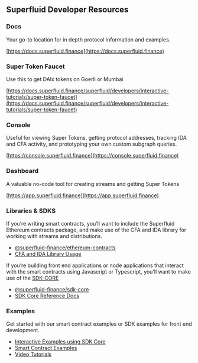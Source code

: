 ## Superfluid Developer Resources

### Docs

Your go-to location for in depth protocol information and examples.

[https://docs.superfluid.finance](https://docs.superfluid.finance) 

### Super Token Faucet

Use this to get DAIx tokens on Goerli or Mumbai

[https://docs.superfluid.finance/superfluid/developers/interactive-tutorials/super-token-faucet](https://docs.superfluid.finance/superfluid/developers/interactive-tutorials/super-token-faucet)

### Console

Useful for viewing Super Tokens, getting protocol addresses, tracking IDA and CFA activity, and prototyping your own custom subgraph queries.

[https://console.superfluid.finance](https://console.superfluid.finance) 

### Dashboard

A valuable no-code tool for creating streams and getting Super Tokens

[https://app.superfluid.finance](https://app.superfluid.finance) 

### Libraries & SDKS

If you’re writing smart contracts, you’ll want to include the Superfluid Ethereum contracts package, and make use of the CFA and IDA library for working with streams and distributions.

- [@superfluid-finance/ethereum-contracts](https://www.npmjs.com/package/@superfluid-finance/ethereum-contracts)
- [CFA and IDA Library Usage](https://docs.superfluid.finance/superfluid/developers/solidity-examples/solidity-libraries)

If you’re building front end applications or node applications that interact with the smart contracts using Javascript or Typescript, you’ll want to make use of the [SDK-CORE](https://www.npmjs.com/package/@superfluid-finance/sdk-core)

- [@superfluid-finance/sdk-core](https://www.npmjs.com/package/@superfluid-finance/sdk-core)
- [SDK Core Reference Docs](https://refs.superfluid.finance/sdk-core@0.5.2/)

### Examples

Get started with our smart contract examples or SDK examples for front end development. 

- [Interactive Examples using SDK Core](https://docs.superfluid.finance/superfluid/developers/interactive-tutorials)
- [Smart Contract Examples](https://github.com/superfluid-finance/super-examples/tree/main/examples)
- [Video Tutorials](https://www.youtube.com/playlist?list=PLDbmvLe0WRAN4S1iJBeGwMeYm6EKrj0UR)

